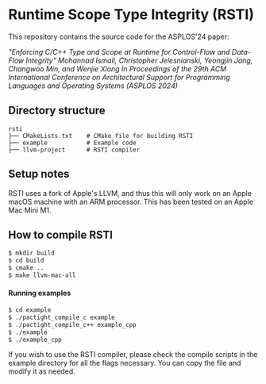 # Runtime Scope Type Integrity (RSTI)

This repository contains the source code for the ASPLOS'24 paper:

*"Enforcing C/C++ Type and Scope at Runtime for Control-Flow and Data-Flow Integrity"*
*Mohannad Ismail, Christopher Jelesnianski, Yeongjin Jang, Changwoo Min, and Wenjie Xiong*
*In Proceedings of the 29th ACM International Conference on Architectural Support for Programming Languages and Operating Systems (ASPLOS 2024)*

## Directory structure
```{.sh}
rsti
├── CMakeLists.txt    # CMake file for building RSTI
├── example           # Example code
├── llvm-project      # RSTI compiler
```


## Setup notes
RSTI uses a fork of Apple's LLVM, and thus this will only work on an Apple macOS machine with an ARM processor. This has been tested on an Apple Mac Mini M1.

## How to compile RSTI
```bash
$ mkdir build
$ cd build
$ cmake ..
$ make llvm-mac-all
```

#### Running examples
```bash
$ cd example
$ ./pactight_compile_c example
$ ./pactight_compile_c++ example_cpp
$ ./example
$ ./example_cpp
```
If you wish to use the RSTI compiler, please check the compile scripts in the example directory for all the flags necessary. You can copy the file and modify it as needed.
